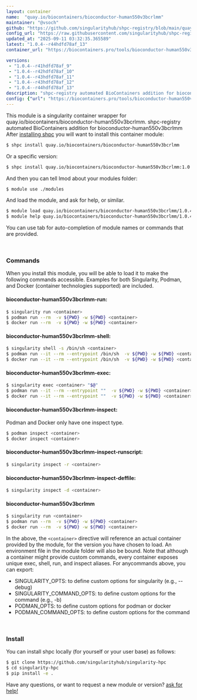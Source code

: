 ```yaml
---
layout: container
name:  "quay.io/biocontainers/bioconductor-human550v3bcrlmm"
maintainer: "@vsoch"
github: "https://github.com/singularityhub/shpc-registry/blob/main/quay.io/biocontainers/bioconductor-human550v3bcrlmm/container.yaml"
config_url: "https://raw.githubusercontent.com/singularityhub/shpc-registry/main/quay.io/biocontainers/bioconductor-human550v3bcrlmm/container.yaml"
updated_at: "2025-09-11 03:32:35.365589"
latest: "1.0.4--r44hdfd78af_13"
container_url: "https://biocontainers.pro/tools/bioconductor-human550v3bcrlmm"

versions:
 - "1.0.4--r41hdfd78af_9"
 - "1.0.4--r42hdfd78af_10"
 - "1.0.4--r43hdfd78af_11"
 - "1.0.4--r43hdfd78af_12"
 - "1.0.4--r44hdfd78af_13"
description: "shpc-registry automated BioContainers addition for bioconductor-human550v3bcrlmm"
config: {"url": "https://biocontainers.pro/tools/bioconductor-human550v3bcrlmm", "maintainer": "@vsoch", "description": "shpc-registry automated BioContainers addition for bioconductor-human550v3bcrlmm", "latest": {"1.0.4--r44hdfd78af_13": "sha256:998c189e6064c2f73c8233b665eabdb4730ba4737ed6c5607188c79b7b683cde"}, "tags": {"1.0.4--r41hdfd78af_9": "sha256:dc5f97202024482ab8061af9e8425646f93e1598b8f7507f89c6fac389ece359", "1.0.4--r42hdfd78af_10": "sha256:1cb5918c78b1463c9962701c2bef3f7abfcd9e8d7dd1887e8545016c7ffd75b7", "1.0.4--r43hdfd78af_11": "sha256:1781528e32a12f42a81aaadb16743821e051ef16bdf86084d90e13b5e4d8c564", "1.0.4--r43hdfd78af_12": "sha256:0c0b45dc2b6befa52a31da725b97833fac38bf0db5e1e6166f963a8516be2253", "1.0.4--r44hdfd78af_13": "sha256:998c189e6064c2f73c8233b665eabdb4730ba4737ed6c5607188c79b7b683cde"}, "docker": "quay.io/biocontainers/bioconductor-human550v3bcrlmm"}
---
```


This module is a singularity container wrapper for quay.io/biocontainers/bioconductor-human550v3bcrlmm.
shpc-registry automated BioContainers addition for bioconductor-human550v3bcrlmm
After [installing shpc](#install) you will want to install this container module:


```bash
$ shpc install quay.io/biocontainers/bioconductor-human550v3bcrlmm
```

Or a specific version:

```bash
$ shpc install quay.io/biocontainers/bioconductor-human550v3bcrlmm:1.0.4--r44hdfd78af_13
```

And then you can tell lmod about your modules folder:

```bash
$ module use ./modules
```

And load the module, and ask for help, or similar.

```bash
$ module load quay.io/biocontainers/bioconductor-human550v3bcrlmm/1.0.4--r44hdfd78af_13
$ module help quay.io/biocontainers/bioconductor-human550v3bcrlmm/1.0.4--r44hdfd78af_13
```

You can use tab for auto-completion of module names or commands that are provided.

<br>

### Commands

When you install this module, you will be able to load it to make the following commands accessible.
Examples for both Singularity, Podman, and Docker (container technologies supported) are included.

#### bioconductor-human550v3bcrlmm-run:

```bash
$ singularity run <container>
$ podman run --rm  -v ${PWD} -w ${PWD} <container>
$ docker run --rm  -v ${PWD} -w ${PWD} <container>
```

#### bioconductor-human550v3bcrlmm-shell:

```bash
$ singularity shell -s /bin/sh <container>
$ podman run --it --rm --entrypoint /bin/sh  -v ${PWD} -w ${PWD} <container>
$ docker run --it --rm --entrypoint /bin/sh  -v ${PWD} -w ${PWD} <container>
```

#### bioconductor-human550v3bcrlmm-exec:

```bash
$ singularity exec <container> "$@"
$ podman run --it --rm --entrypoint ""  -v ${PWD} -w ${PWD} <container> "$@"
$ docker run --it --rm --entrypoint ""  -v ${PWD} -w ${PWD} <container> "$@"
```

#### bioconductor-human550v3bcrlmm-inspect:

Podman and Docker only have one inspect type.

```bash
$ podman inspect <container>
$ docker inspect <container>
```

#### bioconductor-human550v3bcrlmm-inspect-runscript:

```bash
$ singularity inspect -r <container>
```

#### bioconductor-human550v3bcrlmm-inspect-deffile:

```bash
$ singularity inspect -d <container>
```



#### bioconductor-human550v3bcrlmm

```bash
$ singularity run <container>
$ podman run --rm  -v ${PWD} -w ${PWD} <container>
$ docker run --rm  -v ${PWD} -w ${PWD} <container>
```


In the above, the `<container>` directive will reference an actual container provided
by the module, for the version you have chosen to load. An environment file in the
module folder will also be bound. Note that although a container
might provide custom commands, every container exposes unique exec, shell, run, and
inspect aliases. For anycommands above, you can export:

 - SINGULARITY_OPTS: to define custom options for singularity (e.g., --debug)
 - SINGULARITY_COMMAND_OPTS: to define custom options for the command (e.g., -b)
 - PODMAN_OPTS: to define custom options for podman or docker
 - PODMAN_COMMAND_OPTS: to define custom options for the command

<br>

### Install

You can install shpc locally (for yourself or your user base) as follows:

```bash
$ git clone https://github.com/singularityhub/singularity-hpc
$ cd singularity-hpc
$ pip install -e .
```

Have any questions, or want to request a new module or version? [ask for help!](https://github.com/singularityhub/singularity-hpc/issues)